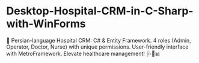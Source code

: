 # Desktop-Hospital-CRM-in-C-Sharp-with-WinForms
🏥 Persian-language Hospital CRM: C# &amp; Entity Framework. 4 roles (Admin, Operator, Doctor, Nurse) with unique permissions. User-friendly interface with MetroFramework. Elevate healthcare management! 🩺💉📊
